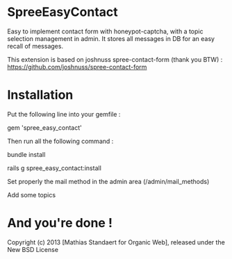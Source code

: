 SpreeEasyContact
================

Easy to implement contact form with honeypot-captcha, with a topic selection management in admin.
It stores all messages in DB for an easy recall of messages.

This extension is based on joshnuss spree-contact-form (thank you BTW) : https://github.com/joshnuss/spree-contact-form

Installation
============

Put the following line into your gemfile : 

gem 'spree_easy_contact'

Then run all the following command : 

bundle install

rails g  spree_easy_contact:install

Set properly the mail method in the admin area (/admin/mail_methods)

Add some topics

And you're done !
=================


Copyright (c) 2013 [Mathias Standaert for Organic Web], released under the New BSD License
